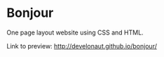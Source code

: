 Bonjour
=======

One page layout website using CSS and HTML.

Link to preview: http://develonaut.github.io/bonjour/
